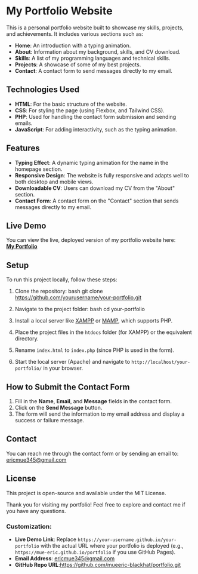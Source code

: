 
# My Portfolio Website

This is a personal portfolio website built to showcase my skills, projects, and achievements. It includes various sections such as:

- **Home**: An introduction with a typing animation.
- **About**: Information about my background, skills, and CV download.
- **Skills**: A list of my programming languages and technical skills.
- **Projects**: A showcase of some of my best projects.
- **Contact**: A contact form to send messages directly to my email.

## Technologies Used

- **HTML**: For the basic structure of the website.
- **CSS**: For styling the page (using Flexbox, and Tailwind CSS).
- **PHP**: Used for handling the contact form submission and sending emails.
- **JavaScript**: For adding interactivity, such as the typing animation.

## Features

- **Typing Effect**: A dynamic typing animation for the name in the homepage section.
- **Responsive Design**: The website is fully responsive and adapts well to both desktop and mobile views.
- **Downloadable CV**: Users can download my CV from the "About" section.
- **Contact Form**: A contact form on the "Contact" section that sends messages directly to my email.

## Live Demo

You can view the live, deployed version of my portfolio website here:  
[**My Portfolio**](https://your-username.github.io/your-portfolio)

## Setup

To run this project locally, follow these steps:

1. Clone the repository:
   bash
   git clone https://github.com/yourusername/your-portfolio.git
  

2. Navigate to the project folder:
   bash
   cd your-portfolio

3. Install a local server like [XAMPP](https://www.apachefriends.org/index.html) or [MAMP](https://www.mamp.info/en/), which supports PHP.

4. Place the project files in the `htdocs` folder (for XAMPP) or the equivalent directory.

5. Rename `index.html` to `index.php` (since PHP is used in the form).

6. Start the local server (Apache) and navigate to `http://localhost/your-portfolio/` in your browser.

## How to Submit the Contact Form

1. Fill in the **Name**, **Email**, and **Message** fields in the contact form.
2. Click on the **Send Message** button.
3. The form will send the information to my email address and display a success or failure message.

## Contact

You can reach me through the contact form or by sending an email to: ericmue345@gmail.com

## License

This project is open-source and available under the MIT License.

Thank you for visiting my portfolio! Feel free to explore and contact me if you have any questions.
            
### Customization:
- **Live Demo Link**: Replace `https://your-username.github.io/your-portfolio` with the actual URL where your portfolio is deployed (e.g., `https://mue-eric.github.io/portfolio` if you use GitHub Pages).
- **Email Address**: ericmue345@gmail.com
- **GitHub Repo URL**:https://github.com/mueeric-blackhat/portfolio.git

